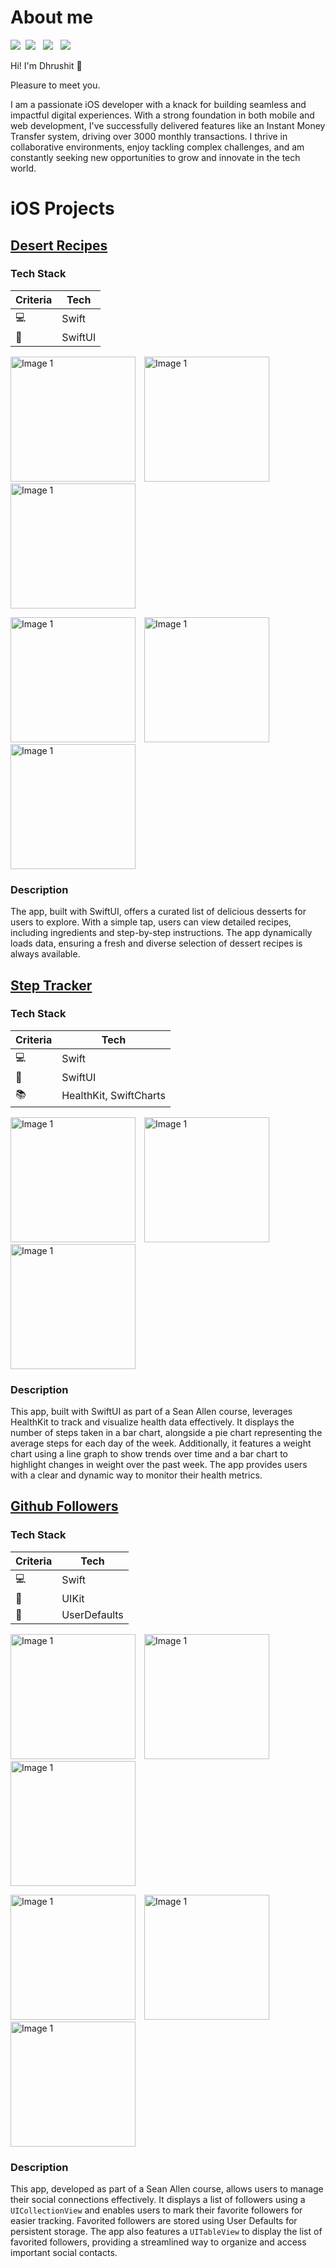 # About me

<a href="Assets/remote/Resume_Dhrushit_Raval.pdf" download><img src="https://img.shields.io/badge/Download-Resume-ff69b4.svg?style=for-the-badge&logo=codeigniter&logoColor=white"></a>&nbsp;&nbsp;<a href="mailto:dhrushit.work@gmail.com"><img src="https://img.shields.io/badge/Email-dhrushit-8056d5.svg?style=for-the-badge&logo=minutemailer&logoColor=white"></a>&nbsp;&nbsp;&nbsp;<a href="https://www.linkedin.com/in/dhrushit-raval/" target="_blank"><img src="https://img.shields.io/badge/linkedin-dhrushit_raval-brightgreen.svg?style=for-the-badge&logo=linkedin&logoColor=white" ></a>&nbsp;&nbsp;&nbsp;<a href="https://x.com/r_dhrushit" target="_blank"><img src="https://img.shields.io/badge/twitter-r_dhrushit-blue.svg?style=for-the-badge&logo=twitter&logoColor=white"></a>


Hi! I'm Dhrushit 👋 

Pleasure to meet you.

I am a passionate iOS developer with a knack for building seamless and impactful digital experiences. With a strong foundation in both mobile and web development, I've successfully delivered features like an Instant Money Transfer system, driving over 3000 monthly transactions. I thrive in collaborative environments, enjoy tackling complex challenges, and am constantly seeking new opportunities to grow and innovate in the tech world.

# iOS Projects

## [Desert Recipes](https://github.com/dhrushit-RIT/Fetch-Screening-Project)

### Tech Stack

| Criteria | Tech |
| --- | --- |
| 💻 | Swift |
| 🎨 | SwiftUI |

<img src="Assets/remote/Meals_Dashboard.png" alt="Image 1" width="200" style="display: inline-block; margin-right: 10px;"> <img src="Assets/remote/Meals_Instructions.png" alt="Image 1" width="200" style="display: inline-block; margin-right: 10px;"> <img src="Assets/remote/Meals_Recording.gif" alt="Image 1" width="200" style="display: inline-block; margin-right: 10px;">

<img src="Assets/remote/Meals_Ingredients.png" alt="Image 1" width="200" style="display: inline-block; margin-right: 10px;"> <img src="Assets/remote/Meals_Search.png" alt="Image 1" width="200" style="display: inline-block; margin-right: 10px;"> <img src="Assets/remote/Meals_Search_Recording.gif" alt="Image 1" width="200" style="display: inline-block; margin-right: 10px;">

### Description

The app, built with SwiftUI, offers a curated list of delicious desserts for users to explore. With a simple tap, users can view detailed recipes, including ingredients and step-by-step instructions. The app dynamically loads data, ensuring a fresh and diverse selection of dessert recipes is always available.

## [Step Tracker](https://github.com/dhrushit-RIT/step-tracker)

### Tech Stack

| Criteria | Tech |
| --- | --- |
| 💻 | Swift |
| 🎨 | SwiftUI |
| 📚 | HealthKit, SwiftCharts |



<img src="Assets/remote/Steps_Dashboard.png" alt="Image 1" width="200" style="display: inline-block; margin-right: 10px;"> <img src="Assets/remote/Weight_Dashboard.png" alt="Image 1" width="200" style="display: inline-block; margin-right: 10px;"> <img src="Assets/remote/Recording.gif" alt="Image 1" width="200" style="display: inline-block; margin-right: 10px;">

### Description

This app, built with SwiftUI as part of a Sean Allen course, leverages HealthKit to track and visualize health data effectively. It displays the number of steps taken in a bar chart, alongside a pie chart representing the average steps for each day of the week. Additionally, it features a weight chart using a line graph to show trends over time and a bar chart to highlight changes in weight over the past week. The app provides users with a clear and dynamic way to monitor their health metrics.

## [Github Followers](https://github.com/dhrushit-RIT/GithubFollowersProject)

### Tech Stack

| Criteria | Tech |
| --- | --- |
| 💻 | Swift |
| 🎨 | UIKit |
| 📀 | UserDefaults |


<img src="Assets/remote/GitHub_Followers_Home.png" alt="Image 1" width="200" style="display: inline-block; margin-right: 10px;"> <img src="Assets/remote/GitHub_Followers_List.png" alt="Image 1" width="200" style="display: inline-block; margin-right: 10px;"> <img src="Assets/remote/GitHub_Followers_Recording.gif" alt="Image 1" width="200" style="display: inline-block; margin-right: 10px;">

<img src="Assets/remote/GitHub_Followers_No_Followers.png" alt="Image 1" width="200" style="display: inline-block; margin-right: 10px;"> <img src="Assets/remote/GitHub_Followers_Favorites.png" alt="Image 1" width="200" style="display: inline-block; margin-right: 10px;"> <img src="Assets/remote/GitHub_Followers_Error_State.png" alt="Image 1" width="200" style="display: inline-block; margin-right: 10px;">

### Description

This app, developed as part of a Sean Allen course, allows users to manage their social connections effectively. It displays a list of followers using a `UICollectionView` and enables users to mark their favorite followers for easier tracking. Favorited followers are stored using User Defaults for persistent storage. The app also features a `UITableView` to display the list of favorited followers, providing a streamlined way to organize and access important social contacts.